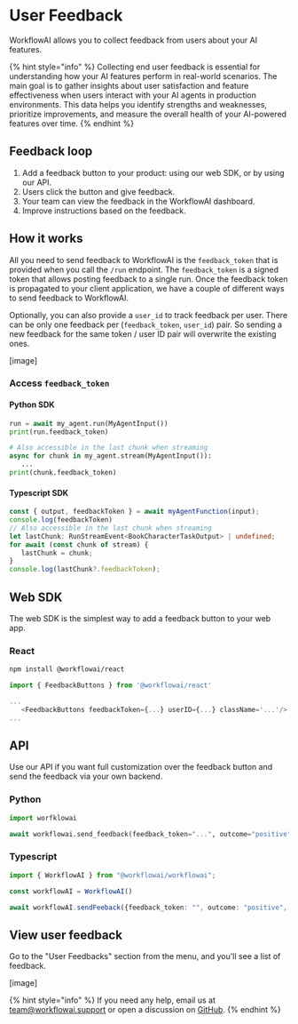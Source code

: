 # User Feedback

WorkflowAI allows you to collect feedback from users about your AI features.

{% hint style="info" %}
Collecting end user feedback is essential for understanding how your AI features perform in real-world scenarios. The main goal is to gather insights about user satisfaction and feature effectiveness when users interact with your AI agents in production environments. This data helps you identify strengths and weaknesses, prioritize improvements, and measure the overall health of your AI-powered features over time.
{% endhint %}

## Feedback loop
1. Add a feedback button to your product: using our web SDK, or by using our API.
2. Users click the button and give feedback.
3. Your team can view the feedback in the WorkflowAI dashboard.
4. Improve instructions based on the feedback.

## How it works

All you need to send feedback to WorkflowAI is the `feedback_token` that is provided when you call the `/run` endpoint. The `feedback_token` is a signed token that allows posting feedback to a single run. Once the feedback token is propagated to your client application, we have a couple of different ways to send feedback to WorkflowAI.

Optionally, you can also provide a `user_id` to track feedback per user. There can be only one feedback per (`feedback_token`, `user_id`) pair. So sending a new feedback for the same token / user ID pair will overwrite the existing ones.

[image]

### Access `feedback_token`

#### Python SDK

```python
run = await my_agent.run(MyAgentInput())
print(run.feedback_token)

# Also accessible in the last chunk when streaming
async for chunk in my_agent.stream(MyAgentInput()):
   ...
print(chunk.feedback_token)
```

#### Typescript SDK

```typescript
const { output, feedbackToken } = await myAgentFunction(input);
console.log(feedbackToken)
// Also accessible in the last chunk when streaming
let lastChunk: RunStreamEvent<BookCharacterTaskOutput> | undefined;
for await (const chunk of stream) {
   lastChunk = chunk;
}
console.log(lastChunk?.feedbackToken);
```

## Web SDK

The web SDK is the simplest way to add a feedback button to your web app.

### React

```bash
npm install @workflowai/react
```

```typescript
import { FeedbackButtons } from '@workflowai/react'

...
   <FeedbackButtons feedbackToken={...} userID={...} className='...'/>
...
```

## API

Use our API if you want full customization over the feedback button and send the feedback via your own backend.

### Python

```python
import worfklowai

await workflowai.send_feedback(feedback_token="...", outcome="positive", comment=..., user_id=...)
```

### Typescript

```typescript
import { WorkflowAI } from "@workflowai/workflowai";

const workflowAI = WorkflowAI()

await workflowAI.sendFeeback({feedback_token: "", outcome: "positive", comment: "...", userID: ""})
```

## View user feedback

Go to the "User Feedbacks" section from the menu, and you'll see a list of feedback.

[image]

{% hint style="info" %}
If you need any help, email us at team@workflowai.support or open a discussion on [GitHub](https://github.com/workflowai/workflowai/discussions).
{% endhint %}
